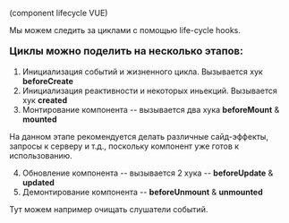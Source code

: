 (component lifecycle VUE)

Мы можем следить за циклами с помощью life-cycle hooks.

<p style="font-weight: bold; font-size: large;">Циклы можно поделить на несколько этапов:</p>

1) Инициализация событий и жизненного цикла.  Вызывается хук **beforeCreate**
2) Инициализация реактивности и некоторых иньекций. Вызывается хук **created**
3) Монтирование компонента -- вызывается два хука **beforeMount** & **mounted**

На данном этапе рекомендуется делать различные сайд-эффекты, запросы к серверу и т.д., поскольку компонент уже готов к использованию. 

4) Обновление компонента -- вызывается 2 хука -- **beforeUpdate** & **updated**
5) Демонтирование компонента -- **beforeUnmount** & **unmounted**

Тут можем например очищать слушатели событий.